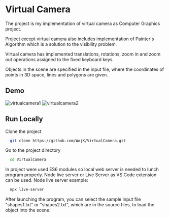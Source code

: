 # Virtual Camera

The project is my implementation of virtual camera as Computer Graphics project.

Project except virtual camera also includes implementation of Painter's Algorithm which is a solution to the visibility problem.

Virtual camera has implemented translations, rotations, zoom in and zoom out operations assigned to the fixed keyboard keys.

Objects in the scene are specified in the input file, where the coordinates of points in 3D space, lines and polygons are given.

## Demo

![virtualcamera1](https://github.com/WojK/VirtualCamera/assets/106305960/f8b3daed-d535-4ea9-922b-45bbb75acc7c)
![virtualcamera2](https://github.com/WojK/VirtualCamera/assets/106305960/ced6238c-6e0d-415d-b180-32ad7ae362b3)

## Run Locally

Clone the project

```bash
  git clone https://github.com/WojK/VirtualCamera.git
```

Go to the project directory

```bash
  cd VirtualCamera
```

In project were used ES6 modules so local web server is needed to lunch program properly.
Node live server or Live Server as VS Code extension can be used.
Node live server example:

```bash
  npx live-server
```

After launching the program, you can select the sample input file "shapes1.txt" or "shapes2.txt", which are in the source files, to load the object into the scene.
